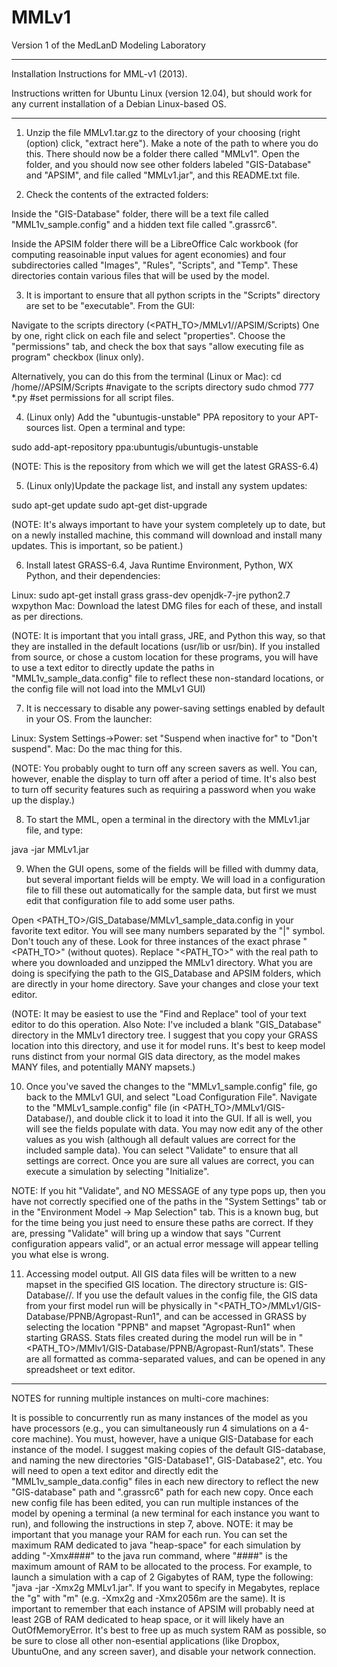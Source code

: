 # MMLv1
Version 1 of the MedLanD Modeling Laboratory

---

Installation Instructions for MML-v1 (2013).

Instructions written for Ubuntu Linux (version 12.04), but should work for any current installation of a Debian Linux-based OS.

-----------------------------------------------------

1) Unzip the file MMLv1.tar.gz to the directory of your choosing (right (option) click, "extract here"). Make a note of the path to where you do this. There should now be a folder there called "MMLv1". Open the folder, and you should now see other folders labeled "GIS-Database" and "APSIM", and file called "MMLv1.jar", and this README.txt file. 

2) Check the contents of the extracted folders:

Inside the "GIS-Database" folder, there will be a text file called "MML1v_sample.config" and a hidden text file called ".grassrc6".

Inside the APSIM folder there will be a LibreOffice Calc workbook (for computing reasoinable input values for agent economies) and four subdirectories called "Images", "Rules", "Scripts", and "Temp". These directories contain various files that will be used by the model. 

3) It is important to ensure that all python scripts in the "Scripts" directory are set to be "executable". From the GUI: 

Navigate to the scripts directory (<PATH_TO>/MMLv1//APSIM/Scripts)
One by one, right click on each file and select "properties".
Choose the "permissions" tab, and check the box that says "allow executing file as program" checkbox (linux only).

Alternatively, you can do this from the terminal (Linux or Mac):
cd /home/<username>/APSIM/Scripts 	#navigate to the scripts directory
sudo chmod 777 *.py			#set permissions for all script files.

4) (Linux only) Add the "ubuntugis-unstable" PPA repository to your APT-sources list. Open a terminal and type: 

sudo add-apt-repository ppa:ubuntugis/ubuntugis-unstable

(NOTE: This is the repository from which we will get the latest GRASS-6.4)

5) (Linux only)Update the package list, and install any system updates:

sudo apt-get update
sudo apt-get dist-upgrade

(NOTE: It's always important to have your system completely up to date, but on a newly installed machine, this command will download and install many updates. This is important, so be patient.)

6) Install latest GRASS-6.4, Java Runtime Environment, Python, WX Python, and their dependencies:

Linux: sudo apt-get install grass grass-dev openjdk-7-jre python2.7 wxpython
Mac: Download the latest DMG files for each of these, and install as per directions.

(NOTE: It is important that you intall grass, JRE, and Python this way, so that they are installed in the default locations (usr/lib or usr/bin). If you installed from source, or chose a custom location for these programs, you will have to use a text editor to directly update the paths in "MML1v_sample_data.config" file to reflect these non-standard locations, or the config file will not load into the MMLv1 GUI)

7) It is neccessary to disable any power-saving settings enabled by default in your OS. From the launcher:

Linux: System Settings->Power: set "Suspend when inactive for" to "Don't suspend".
Mac: Do the mac thing for this.

(NOTE: You probably ought to turn off any screen savers as well. You can, however, enable the display to turn off after a period of time. It's also best to turn off security features such as requiring a password when you wake up the display.)

8) To start the MML, open a terminal in the directory with the MMLv1.jar file, and type:

java -jar MMLv1.jar

9) When the GUI opens, some of the fields will be filled with dummy data, but several important fields will be empty. We will load in a configuration file to fill these out automatically for the sample data, but first we must edit that configuration file to add some user paths.

Open <PATH_TO>/GIS_Database/MMLv1_sample_data.config in your favorite text editor. You will see many numbers separated by the "|" symbol. Don't touch any of these. Look for three instances of the exact phrase "<PATH_TO>" (without quotes). Replace "<PATH_TO>" with the real path to where you downloaded and unzipped the MMLv1 directory. What you are doing is specifying the path to the GIS_Database and APSIM folders, which are directly in your home directory. Save your changes and close your text editor.

(NOTE: It may be easiest to use the "Find and Replace" tool of your text editor to do this operation. Also Note: I've included a blank "GIS_Database" directory in the MMLv1 directory tree. I suggest that you copy your GRASS location into this directory, and use it for model runs. It's best to keep model runs distinct from your normal GIS data directory, as the model makes MANY files, and potentially MANY mapsets.)

10) Once you've saved the changes to the "MMLv1_sample.config" file, go back to the MMLv1 GUI, and  select "Load Configuration File". Navigate to the "MMLv1_sample.config" file (in <PATH_TO>/MMLv1/GIS-Database/), and double click it to load it into the GUI. If all is well, you will see the fields populate with data. You may now edit any of the other values as you wish (although all default values are correct for the included sample data). You can select "Validate" to ensure that all settings are correct. Once you are sure all values are correct, you can execute a simulation by selecting "Initialize".

NOTE: If you hit "Validate", and NO MESSAGE of any type pops up, then you have not correctly specified one of the paths in the "System Settings" tab or in the "Environment Model -> Map Selection" tab. This is a known bug, but for the time being you just need to ensure these paths are correct. If they are, pressing "Validate" will bring up a window that says "Current configuration appears valid", or an actual error message will appear telling you what else is wrong.

11) Accessing model output. All GIS data files will be written to a new mapset in the specified GIS location. The directory structure is: GIS-Database/<Location>/<Mapset>. If you use the default values in the config file, the GIS data from your first model run will be physically in "<PATH_TO>/MMLv1/GIS-Database/PPNB/Agropast-Run1", and can be accessed in GRASS by selecting the location "PPNB" and mapset "Agropast-Run1" when starting GRASS. Stats files created during the model run will be in "<PATH_TO>/MMlv1/GIS-Database/PPNB/Agropast-Run1/stats". These are all formatted as comma-separated values, and can be opened in any spreadsheet or text editor.


-----------------------------------------------------------

NOTES for running multiple instances on multi-core machines:

It is possible to concurrently run as many instances of the model as you have processors (e.g., you can simultaneously run 4 simulations on a 4-core machine). You must, however, have a unique GIS-Database for each instance of the model. I suggest making copies of the default GIS-database, and naming the new directories "GIS-Database1", GIS-Database2", etc. You will need to open a text editor and directly edit the "MML1v_sample_data.config" files in each new directory to reflect the new "GIS-database" path and ".grassrc6" path for each new copy. Once each new config file has been edited, you can run multiple instances of the model by opening a terminal (a new terminal for each instance you want to run), and following the instructions in step 7, above. NOTE: it may be important that you manage your RAM for each run. You can set the maximum RAM dedicated to java "heap-space" for each simulation by adding "-Xmx####" to the java run command, where "####" is the maximum amount of RAM to be allocated to the process. For example, to launch a simulation with a cap of 2 Gigabytes of RAM, type the following: "java -jar -Xmx2g MMLv1.jar". If you want to specify in Megabytes, replace the "g" with "m" (e.g. -Xmx2g and -Xmx2056m are the same). It is important to remember that each instance of APSIM will probably need at least 2GB of RAM dedicated to heap space, or it will likely have an OutOfMemoryError. It's best to free up as much system RAM as possible, so be sure to close all other non-esential applications (like Dropbox, UbuntuOne, and any screen saver), and disable your network connection.
			